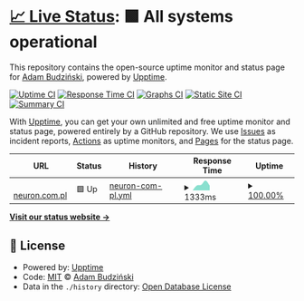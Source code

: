 # [📈 Live Status](https://abwebc.github.io/upptime): <!--live status--> **🟩 All systems operational**

This repository contains the open-source uptime monitor and status page for [Adam Budziński](https://abwebc.github.io/upptime), powered by [Upptime](https://github.com/upptime/upptime).

[![Uptime CI](https://github.com/abwebc/upptime/workflows/Uptime%20CI/badge.svg)](https://github.com/abwebc/upptime/actions?query=workflow%3A%22Uptime+CI%22)
[![Response Time CI](https://github.com/abwebc/upptime/workflows/Response%20Time%20CI/badge.svg)](https://github.com/abwebc/upptime/actions?query=workflow%3A%22Response+Time+CI%22)
[![Graphs CI](https://github.com/abwebc/upptime/workflows/Graphs%20CI/badge.svg)](https://github.com/abwebc/upptime/actions?query=workflow%3A%22Graphs+CI%22)
[![Static Site CI](https://github.com/abwebc/upptime/workflows/Static%20Site%20CI/badge.svg)](https://github.com/abwebc/upptime/actions?query=workflow%3A%22Static+Site+CI%22)
[![Summary CI](https://github.com/abwebc/upptime/workflows/Summary%20CI/badge.svg)](https://github.com/abwebc/upptime/actions?query=workflow%3A%22Summary+CI%22)

With [Upptime](https://upptime.js.org), you can get your own unlimited and free uptime monitor and status page, powered entirely by a GitHub repository. We use [Issues](https://github.com/abwebc/upptime/issues) as incident reports, [Actions](https://github.com/abwebc/upptime/actions) as uptime monitors, and [Pages](https://abwebc.github.io/upptime) for the status page.

<!--start: status pages-->
<!-- This summary is generated by Upptime (https://github.com/upptime/upptime) -->
<!-- Do not edit this manually, your changes will be overwritten -->
<!-- prettier-ignore -->
| URL | Status | History | Response Time | Uptime |
| --- | ------ | ------- | ------------- | ------ |
| <img alt="" src="https://favicons.githubusercontent.com/neuron.com.pl" height="13"> [neuron.com.pl](http://neuron.com.pl) | 🟩 Up | [neuron-com-pl.yml](https://github.com/abwebc/upptime/commits/HEAD/history/neuron-com-pl.yml) | <details><summary><img alt="Response time graph" src="./graphs/neuron-com-pl/response-time-week.png" height="20"> 1333ms</summary><br><a href="https://abwebc.github.io/upptime/history/neuron-com-pl"><img alt="Response time 1333" src="https://img.shields.io/endpoint?url=https%3A%2F%2Fraw.githubusercontent.com%2Fabwebc%2Fupptime%2FHEAD%2Fapi%2Fneuron-com-pl%2Fresponse-time.json"></a><br><a href="https://abwebc.github.io/upptime/history/neuron-com-pl"><img alt="24-hour response time 1270" src="https://img.shields.io/endpoint?url=https%3A%2F%2Fraw.githubusercontent.com%2Fabwebc%2Fupptime%2FHEAD%2Fapi%2Fneuron-com-pl%2Fresponse-time-day.json"></a><br><a href="https://abwebc.github.io/upptime/history/neuron-com-pl"><img alt="7-day response time 1333" src="https://img.shields.io/endpoint?url=https%3A%2F%2Fraw.githubusercontent.com%2Fabwebc%2Fupptime%2FHEAD%2Fapi%2Fneuron-com-pl%2Fresponse-time-week.json"></a><br><a href="https://abwebc.github.io/upptime/history/neuron-com-pl"><img alt="30-day response time 1333" src="https://img.shields.io/endpoint?url=https%3A%2F%2Fraw.githubusercontent.com%2Fabwebc%2Fupptime%2FHEAD%2Fapi%2Fneuron-com-pl%2Fresponse-time-month.json"></a><br><a href="https://abwebc.github.io/upptime/history/neuron-com-pl"><img alt="1-year response time 1333" src="https://img.shields.io/endpoint?url=https%3A%2F%2Fraw.githubusercontent.com%2Fabwebc%2Fupptime%2FHEAD%2Fapi%2Fneuron-com-pl%2Fresponse-time-year.json"></a></details> | <details><summary><a href="https://abwebc.github.io/upptime/history/neuron-com-pl">100.00%</a></summary><a href="https://abwebc.github.io/upptime/history/neuron-com-pl"><img alt="All-time uptime 100.00%" src="https://img.shields.io/endpoint?url=https%3A%2F%2Fraw.githubusercontent.com%2Fabwebc%2Fupptime%2FHEAD%2Fapi%2Fneuron-com-pl%2Fuptime.json"></a><br><a href="https://abwebc.github.io/upptime/history/neuron-com-pl"><img alt="24-hour uptime 100.00%" src="https://img.shields.io/endpoint?url=https%3A%2F%2Fraw.githubusercontent.com%2Fabwebc%2Fupptime%2FHEAD%2Fapi%2Fneuron-com-pl%2Fuptime-day.json"></a><br><a href="https://abwebc.github.io/upptime/history/neuron-com-pl"><img alt="7-day uptime 100.00%" src="https://img.shields.io/endpoint?url=https%3A%2F%2Fraw.githubusercontent.com%2Fabwebc%2Fupptime%2FHEAD%2Fapi%2Fneuron-com-pl%2Fuptime-week.json"></a><br><a href="https://abwebc.github.io/upptime/history/neuron-com-pl"><img alt="30-day uptime 100.00%" src="https://img.shields.io/endpoint?url=https%3A%2F%2Fraw.githubusercontent.com%2Fabwebc%2Fupptime%2FHEAD%2Fapi%2Fneuron-com-pl%2Fuptime-month.json"></a><br><a href="https://abwebc.github.io/upptime/history/neuron-com-pl"><img alt="1-year uptime 100.00%" src="https://img.shields.io/endpoint?url=https%3A%2F%2Fraw.githubusercontent.com%2Fabwebc%2Fupptime%2FHEAD%2Fapi%2Fneuron-com-pl%2Fuptime-year.json"></a></details>

<!--end: status pages-->

[**Visit our status website →**](https://abwebc.github.io/upptime)

## 📄 License

- Powered by: [Upptime](https://github.com/upptime/upptime)
- Code: [MIT](./LICENSE) © [Adam Budziński](https://abwebc.github.io/upptime)
- Data in the `./history` directory: [Open Database License](https://opendatacommons.org/licenses/odbl/1-0/)
